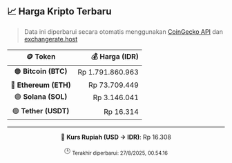 

<!-- HARGA_KRIPTO -->
## 📈 Harga Kripto Terbaru

> Data ini diperbarui secara otomatis menggunakan [CoinGecko API](https://www.coingecko.com/) dan [exchangerate.host](https://exchangerate.host/)

<div align="center">

| 🪙 Token | 💰 Harga (IDR) |
|:------:|---------------:|
| 🟠 **Bitcoin (BTC)**   | Rp 1.791.860.963 |
| 🔵 **Ethereum (ETH)**  | Rp 73.709.449 |
| 🟣 **Solana (SOL)**    | Rp 3.146.041 |
| 🟢 **Tether (USDT)**   | Rp 16.314 |

---

💱 **Kurs Rupiah (USD → IDR)**: Rp 16.308

🕒 <sub>Terakhir diperbarui: 27/8/2025, 00.54.16</sub>

</div>
<!-- /HARGA_KRIPTO -->